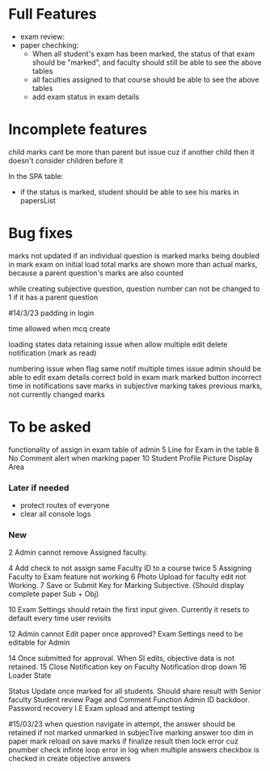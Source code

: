 # Full Features
- exam review:
  <!-- -  subjective exam review -->
  <!-- -  objective review ui -->
  <!-- -  total marks at the end of paper -->
- paper chechking:
  <!-- - Objective questions should be shown first -->
  <!-- - Then subjective questions should be shown with correct order, as they are shown in paper attempt, here faculty also marks the attempts -->
  <!-- - Then faculty should proceed, here a summary of student's attempt should be shown, such as marks obtained -->
  <!-- - Then faculty go back to a table where they can see a table of every student's attempt of a specific quiz, and also see who did not attempt that quiz -->
  - When all student's exam has been marked, the status of that exam should be "marked", and faculty should still be able to see the above tables
  - all faculties assigned to that course should be able to see the above tables
  - add exam status in exam details
# Incomplete features
<!-- send notification to faculty when exam time ends -->
<!-- in objective question attempt, allow to select only correct number of option e.g if there are 2 correct options, then student can select only 2 options -->
<!--done while registering a student admin should also be able to enroll student in a course  -->
<!-- While creating a child question, the max marks should be less then parent question's remaining marks-->
child marks cant be more than parent but issue cuz if another child then it doesn't consider children before it
<!-- default value should be true for long question checkbox while making subjective question in exam -->
<!-- 9 "Closed" Status for paper once paper end time and date have elapsed. -->

In the SPA table:
   <!-- - if a student paper record does not exist, then the status of exam should be shown as "not attempted" in mark exam list -->
   <!-- - when a paper attempt starts the spa status should be updated to "attempted" -->
   <!-- - if time ends it should update to "time ended" -->
   <!-- - if submitted on time, it should update to "submitted" -->
   <!-- - when teacher marks the exam it should be "marked" -->
   - if the status is marked, student should be able to see his marks in papersList
# Bug fixes
<!-- when paper submitted, clear that paper from local storage -->
<!-- cgpa input field should be a number and can only accept nums 0 to 4 with step 0.01 in making student by admin -->
<!-- faculty must select correct answer for subjective while making an exam -->
<!-- parent question not being selected for child question in select tag -->
<!-- when editing an exam, original date and time of the exam is not received -->
<!-- time not being shown correctly in viewing screen of future paper -->
marks not updated if an individual question is marked
marks being doubled in mark exam on initial load
total marks are shown more than actual marks, because a parent question's marks are also counted

while creating subjective question, question number can not be changed to 1 if it has a parent question 

#14/3/23
padding in login
<!-- add image in register -->
time allowed when mcq create
<!-- checkboxes in edit draft -->
loading states
data retaining issue when allow multiple edit
delete notification (mark as read)
<!-- can select max 2 -->
numbering issue when flag
same notif multiple times issue
admin should be able to edit exam details
correct bold in exam mark
marked button
incorrect time in notifications
save marks in subjective marking takes previous marks, not currently changed marks


# To be asked
functionality of assign in exam table of admin
5 Line for Exam in the table
8 No Comment alert when marking paper
10 Student Profile Picture Display Area

### Later if needed
- protect routes of everyone
- clear all console logs

### New

<!-- 1 Delete Faculty feature not working -->
2 Admin cannot remove Assigned faculty.
<!-- 3 Option to remove assigned faculty -->
4 Add check to not assign same Faculty ID to a course twice
5 Assigning Faculty to Exam feature not working
6 Photo Upload for faculty edit not Working.
7 Save or Submit Key for Marking Subjective. (Should display complete paper Sub + Obj)
<!-- 8 Create New MCQ should have 60 seconds by default in Time Allowed slot whenever new MCQ is added Faculty -->
<!-- 9 Provide Back Keys to Navigate between Exam create stages -->
10 Exam Settings should retain the first input given. Currently it resets to default every time user revisits
<!-- 11 Admin cannot assign student ID to a course -->
12 Admin cannot Edit paper once approved? Exam Settings need to be editable for Admin
<!-- 13 Objective time not displaying when adding new MCQ -->
14 Once submitted for approval. When SI edits, objective data is not retained.
15 Close Notification key on Faculty Notification drop down
16 Loader State
<!-- 17 Repeating Notifications? Same notification recurring on every login -->
<!-- 18 Highlight Correct Option when marking paper and reviewing paper -->


Status Update once marked for all students. Should share result with Senior faculty
Student review Page and Comment Function
Admin ID backdoor. Password recovery
I.E Exam upload and attempt testing

#15/03/23
when question navigate in attempt, the answer should be retained
if not marked unmarked in subjecTive marking
answer too dim in paper mark
reload on save marks
if finalize result then lock
error cuz pnumber check
infinte loop error in log when multiple answers checkbox is checked in create objective answers